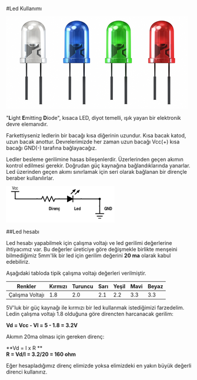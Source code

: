 #Led Kullanımı

<img src=led.png>

"**L**ight **E**mitting **D**iode", kısaca LED, diyot temelli, ışık yayan bir elektronik devre elemanıdır.

Farkettiyseniz ledlerin bir bacağı kısa diğerinin uzundur. Kısa bacak katod, uzun bacak anottur. Devrelerimizde her zaman uzun bacağı Vcc(+) kısa bacağı GND(-) tarafına bağlayacağız. 

Ledler besleme gerilimine hasas bileşenlerdir. Üzerlerinden geçen akımın kontrol edilmesi gerekir. Doğrudan güç kaynağına bağlandıklarında yanarlar. Led üzerinden geçen akımı sınırlamak için seri olarak bağlanan bir dirençle beraber kullanılırlar.

<img src="led-kullanimi.png">

##Led hesabı

Led hesabı yapabilmek için çalışma voltajı ve led gerilimi değerlerine ihtiyacımız var. Bu değerler üreticiye göre değişmekle birlikte menşeini bilmediğimiz 5mm'lik bir led için gerilim değerini **20 ma** olarak kabul edebiliriz.

Aşağıdaki tabloda tipik çalışma voltajı değerleri verilmiştir.


Renkler| Kırmızı|Turuncu|Sarı|Yeşil|Mavi|Beyaz
---|---|---|---|---|---|---
Çalışma Voltajı|1.8|2.0|2.1|2.2|3.3|3.3


5V'luk bir güç kaynağı ile kırmızı bir led kullanmak istediğimizi farzedelim. Ledin çalışma voltajı 1.8 olduğuna göre direncten harcanacak gerilim: 

**Vd = Vcc - Vl = 5 - 1.8 = 3.2V**

Akımın 20ma olması için gereken direnç:

**Vd = I x R **  
**R = Vd/I = 3.2/20 = 160 ohm**

Eğer hesapladığımız direnç elimizde yoksa elimizdeki en yakın büyük değerli direnci kullanırız.  



